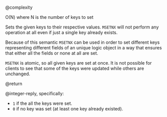 @complexity

O(N) where N is the number of keys to set


Sets the given keys to their respective values. `MSETNX` will not perform any
operation at all even if just a single key already exists.

Because of this semantic `MSETNX` can be used in order to set different keys
representing different fields of an unique logic object in a way that
ensures that either all the fields or none at all are set.

`MSETNX` is atomic, so all given keys are set at once. It is not possible for
clients to see that some of the keys were updated while others are unchanged.

@return

@integer-reply, specifically:

* `1` if the all the keys were set.
* `0` if no key was set (at least one key already existed).

